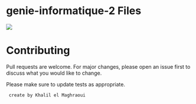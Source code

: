 # genie-informatique-2 Files 

<img src="https://imgflip.com/gif/4kwiof">
 
# Contributing
Pull requests are welcome. For major changes, please open an issue first to discuss what you would like to change.

Please make sure to update tests as appropriate.

```bash
 create by Khalil el Maghraoui 
```
